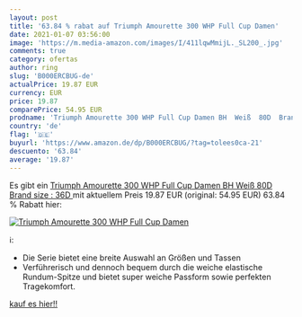 ```yaml
---
layout: post
title: '63.84 % rabat auf Triumph Amourette 300 WHP Full Cup Damen'
date: 2021-01-07 03:56:00
image: 'https://m.media-amazon.com/images/I/411lqwMmijL._SL200_.jpg'
comments: true
category: ofertas
author: ring
slug: 'B000ERCBUG-de'
actualPrice: 19.87 EUR
currency: EUR
price: 19.87
comparePrice: 54.95 EUR
prodname: 'Triumph Amourette 300 WHP Full Cup Damen BH  Weiß  80D  Brand size : 36D '
country: 'de'
flag: '🇩🇪'
buyurl: 'https://www.amazon.de/dp/B000ERCBUG/?tag=tolees0ca-21'
descuento: '63.84'
average: '19.87'
---
```


Es gibt ein [Triumph Amourette 300 WHP Full Cup Damen BH  Weiß  80D  Brand size : 36D ](https://www.amazon.de/dp/B000ERCBUG/?tag=tolees0ca-21) mit aktuellem Preis 19.87 EUR (original: 54.95 EUR) 63.84 % Rabatt hier:

[![Triumph Amourette 300 WHP Full Cup Damen](https://m.media-amazon.com/images/I/411lqwMmijL._SL200_.jpg)](https://www.amazon.de/dp/B000ERCBUG/?tag=tolees0ca-21)

ℹ️:

- Die Serie bietet eine breite Auswahl an Größen und Tassen
- Verführerisch und dennoch bequem durch die weiche elastische Rundum-Spitze und bietet super weiche Passform sowie perfekten Tragekomfort.

[kauf es hier!!](https://www.amazon.de/dp/B000ERCBUG/?tag=tolees0ca-21)
